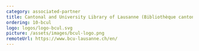 ```yaml
---
category: associated-partner
title: Cantonal and University Library of Lausanne (Bibliothèque cantonale et universitaire de Lausanne, BCUL)
ordering: 10-bcul
logo: logos/logo-bcul.svg
picture: /assets/images/bcul-logo.png
remoteUrl: https://www.bcu-lausanne.ch/en/
---
```

